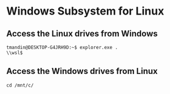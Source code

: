 # Windows Subsystem for Linux

## Access the Linux drives from Windows
```
tmandin@DESKTOP-G4JRH9D:~$ explorer.exe .
\\wsl$
```

## Access the Windows drives from Linux
```
cd /mnt/c/
```
